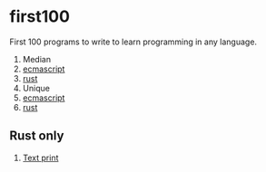 # first100

First 100 programs to write to learn programming in any language.


1. Median
  1. [ecmascript](./ecmascript/median/1-median.js)
  2. [rust](./rust/median/1-median.rs)
2. Unique
  1. [ecmascript](./ecmascript/unique/1-unique.js)
  2. [rust](./rust/unique/1-unique.rs)



## Rust only

1. [Text print](./rust/text-print/1-text-print.rs)
